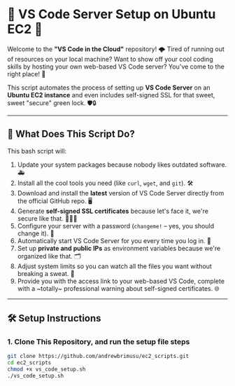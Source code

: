 # 🚀 VS Code Server Setup on Ubuntu EC2 🎉

Welcome to the **"VS Code in the Cloud"** repository! 🌩️ Tired of running out of resources on your local machine? Want to show off your cool coding skills by hosting your own web-based VS Code server? You've come to the right place! 🎯

This script automates the process of setting up **VS Code Server** on an **Ubuntu EC2 instance** and even includes self-signed SSL for that sweet, sweet "secure" green lock. 🛡️🔒

---

## 📜 What Does This Script Do?

This bash script will:
1. Update your system packages because nobody likes outdated software. 🚑
2. Install all the cool tools you need (like `curl`, `wget`, and `git`). 🛠️
3. Download and install the **latest** version of VS Code Server directly from the official GitHub repo. 🖥️
4. Generate **self-signed SSL certificates** because let's face it, we're secure like that. 🧙‍♂️✨
5. Configure your server with a password (`changeme!` – yes, you should change it). 🤫
6. Automatically start VS Code Server for you every time you log in. 🏁
7. Set up **private and public IPs** as environment variables because we're organized like that. 🗂️
8. Adjust system limits so you can watch all the files you want without breaking a sweat. 👀
9. Provide you with the access link to your web-based VS Code, complete with a ~totally~ professional warning about self-signed certificates. 🌐

---

## 🛠️ Setup Instructions

### 1. Clone This Repository, and run the setup file steps
```bash
git clone https://github.com/andrewbrimusu/ec2_scripts.git
cd ec2_scripts
chmod +x vs_code_setup.sh
./vs_code_setup.sh

